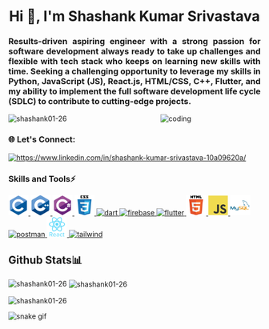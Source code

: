 <h1 align="center">Hi 👋, I'm Shashank Kumar Srivastava</h1>
<h3 align="justify">Results-driven aspiring engineer with a strong passion for software development always ready to take up challenges and flexible with
tech stack who keeps on learning new skills with time. Seeking a challenging opportunity to leverage my skills in Python, JavaScript (JS), React.js, HTML/CSS, C++, Flutter, and my ability to implement the full software development life cycle (SDLC) to contribute to cutting-edge projects.</h3>
<img align='right' alt='coding' width='200' src="https://media1.tenor.com/images/cd37fa49c983ac905df0016fd5b6a2ee/tenor.gif?itemid=13165216">
<p align="left"> <img src="https://komarev.com/ghpvc/?username=shashank01-26&label=Profile%20views&color=0e75b6&style=flat" alt="shashank01-26" /> </p>

<h3 align="left">🌐 Let's Connect:</h3>
<p align="left">
<a href="https://www.linkedin.com/in/shashank-kumar-srivastava-10a09620a" target="blank"><img align="center" src="https://raw.githubusercontent.com/rahuldkjain/github-profile-readme-generator/master/src/images/icons/Social/linked-in-alt.svg" alt="https://www.linkedin.com/in/shashank-kumar-srivastava-10a09620a/" height="30" width="40" /></a>
</p>

<h3 align="left">Skills and Tools⚡</h3>
<p align="left"> <a href="https://www.cprogramming.com/" target="_blank" rel="noreferrer"> <img src="https://raw.githubusercontent.com/devicons/devicon/master/icons/c/c-original.svg" alt="c" width="40" height="40"/> </a> <a href="https://www.w3schools.com/cpp/" target="_blank" rel="noreferrer"> <img src="https://raw.githubusercontent.com/devicons/devicon/master/icons/cplusplus/cplusplus-original.svg" alt="cplusplus" width="40" height="40"/> </a> <a href="https://www.w3schools.com/cs/" target="_blank" rel="noreferrer"> <img src="https://raw.githubusercontent.com/devicons/devicon/master/icons/csharp/csharp-original.svg" alt="csharp" width="40" height="40"/> </a> <a href="https://www.w3schools.com/css/" target="_blank" rel="noreferrer"> <img src="https://raw.githubusercontent.com/devicons/devicon/master/icons/css3/css3-original-wordmark.svg" alt="css3" width="40" height="40"/> </a> <a href="https://dart.dev" target="_blank" rel="noreferrer"> <img src="https://www.vectorlogo.zone/logos/dartlang/dartlang-icon.svg" alt="dart" width="40" height="40"/> </a> <a href="https://firebase.google.com/" target="_blank" rel="noreferrer"> <img src="https://www.vectorlogo.zone/logos/firebase/firebase-icon.svg" alt="firebase" width="40" height="40"/> </a> <a href="https://flutter.dev" target="_blank" rel="noreferrer"> <img src="https://www.vectorlogo.zone/logos/flutterio/flutterio-icon.svg" alt="flutter" width="40" height="40"/> </a> <a href="https://www.w3.org/html/" target="_blank" rel="noreferrer"> <img src="https://raw.githubusercontent.com/devicons/devicon/master/icons/html5/html5-original-wordmark.svg" alt="html5" width="40" height="40"/> </a> <a href="https://developer.mozilla.org/en-US/docs/Web/JavaScript" target="_blank" rel="noreferrer"> <img src="https://raw.githubusercontent.com/devicons/devicon/master/icons/javascript/javascript-original.svg" alt="javascript" width="40" height="40"/> </a> <a href="https://www.mysql.com/" target="_blank" rel="noreferrer"> <img src="https://raw.githubusercontent.com/devicons/devicon/master/icons/mysql/mysql-original-wordmark.svg" alt="mysql" width="40" height="40"/> </a> <a href="https://postman.com" target="_blank" rel="noreferrer"> <img src="https://www.vectorlogo.zone/logos/getpostman/getpostman-icon.svg" alt="postman" width="40" height="40"/> </a> <a href="https://reactjs.org/" target="_blank" rel="noreferrer"> <img src="https://raw.githubusercontent.com/devicons/devicon/master/icons/react/react-original-wordmark.svg" alt="react" width="40" height="40"/> </a> <a href="https://tailwindcss.com/" target="_blank" rel="noreferrer"> <img src="https://www.vectorlogo.zone/logos/tailwindcss/tailwindcss-icon.svg" alt="tailwind" width="40" height="40"/> </a> </p>
<h2>Github Stats📊</h2>
<p><img align="left" src="https://github-readme-stats.vercel.app/api/top-langs?username=shashank01-26&show_icons=true&locale=en&layout=compact" alt="shashank01-26" /></p>
<p>&nbsp;<img align="center" src="https://github-readme-stats.vercel.app/api?username=shashank01-26&show_icons=true&locale=en" alt="shashank01-26" /></p>

<p><img align="center" src="https://github-readme-streak-stats.herokuapp.com/?user=shashank01-26&" alt="shashank01-26" /></p>


![snake gif](https://github.com/Shashank01-26/Shashank01-26/blob/output/github-contribution-grid-snake.gif)
